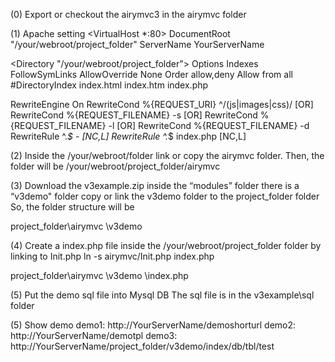 (0) Export or checkout the airymvc3 in the airymvc folder

(1) Apache setting
<VirtualHost *:80>
DocumentRoot "/your/webroot/project_folder"
ServerName YourServerName

<Directory "/your/webroot/project_folder">
Options Indexes FollowSymLinks
AllowOverride None
Order allow,deny
Allow from all
#DirectoryIndex index.html index.htm index.php

RewriteEngine On
RewriteCond %{REQUEST_URI} ^/(js|images|css)/ [OR]
RewriteCond %{REQUEST_FILENAME} -s [OR]
RewriteCond %{REQUEST_FILENAME} -l [OR]
RewriteCond %{REQUEST_FILENAME} -d
RewriteRule ^.*$ - [NC,L]
RewriteRule ^.*$ index.php [NC,L]

</Directory>
</VirtualHost>

(2) Inside the /your/webroot/folder
link or copy the airymvc folder. Then, the folder will be /your/webroot/project_folder/airymvc

(3) Download the v3example.zip
inside the “modules” folder  there is a “v3demo" folder
copy or link the v3demo folder to the project_folder folder
So, the folder structure will be

project_folder\airymvc
              \v3demo

(4) Create a index.php file inside the /your/webroot/project_folder folder by linking to Init.php
ln -s airymvc/Init.php index.php

project_folder\airymvc
              \v3demo
              \index.php

(5) Put the demo sql file into Mysql DB
The sql file is in the v3example\sql folder

(5) Show demo
demo1: http://YourServerName/demoshorturl
demo2: http://YourServerName/demotpl
demo3: http://YourServerName/project_folder/v3demo/index/db/tbl/test
